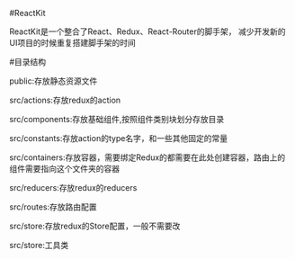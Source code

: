 #ReactKit

ReactKit是一个整合了React、Redux、React-Router的脚手架，
减少开发新的UI项目的时候重复搭建脚手架的时间

#目录结构

public:存放静态资源文件

src/actions:存放redux的action

src/components:存放基础组件,按照组件类别块划分存放目录

src/constants:存放action的type名字，和一些其他固定的常量

src/containers:存放容器，需要绑定Redux的都需要在此处创建容器，路由上的组件需要指向这个文件夹的容器

src/reducers:存放redux的reducers

src/routes:存放路由配置

src/store:存放redux的Store配置，一般不需要改

src/store:工具类